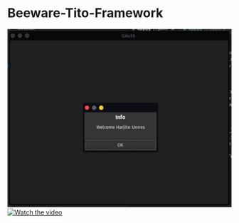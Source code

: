 # Beeware-Tito-Framework

![alt text](screenshoot.png)
[![Watch the video](https://i.imgur.com/Da3fqkdu4DA.png)](https://youtu.be/Da3fqkdu4DA)
